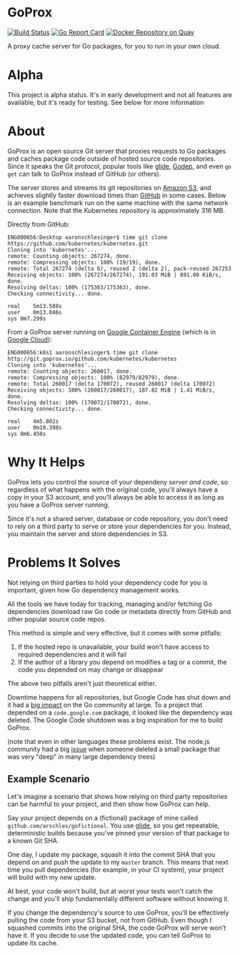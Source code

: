 # GoProx

[![Build Status](https://travis-ci.org/arschles/goprox.svg?branch=master)](https://travis-ci.org/arschles/goprox)
[![Go Report Card](http://goreportcard.com/badge/arschles/goprox)](http://goreportcard.com/report/arschles/goprox)
[![Docker Repository on Quay](https://quay.io/repository/arschles/goprox/status "Docker Repository on Quay")](https://quay.io/repository/arschles/goprox)

A proxy cache server for Go packages, for you to run in your own cloud.

# Alpha
This project is alpha status. It's in early development and not all features are available, but it's ready for testing. See below for more information

# About

GoProx is an open source Git server that proxies requests to Go packages and caches package code outside of hosted source code repositories. Since it speaks the Git protocol, popular tools like [glide](https://github.com/Masterminds/glide), [Godep](https://github.com/tools/godep), and even `go get` can talk to GoProx instead of GitHub (or others).

The server stores and streams its git repositories on [Amazon S3](https://aws.amazon.com/s3/), and achieves slightly faster download times than [GitHub](https://github.com) in some cases. Below is an example benchmark run on the same machine with the same network connection. Note that the Kubernetes repository is approximately 316 MB.

Directly from GitHub:

```console
ENG000656:Desktop aaronschlesinger$ time git clone https://github.com/kubernetes/kubernetes.git
Cloning into 'kubernetes'...
remote: Counting objects: 267274, done.
remote: Compressing objects: 100% (19/19), done.
remote: Total 267274 (delta 6), reused 2 (delta 2), pack-reused 267253
Receiving objects: 100% (267274/267274), 191.03 MiB | 891.00 KiB/s, done.
Resolving deltas: 100% (175363/175363), done.
Checking connectivity... done.

real	5m13.588s
user	0m13.046s
sys	0m7.299s
```

From a GoProx server running on [Google Container Engine](https://cloud.google.com/container-engine/) (which is in [Google Cloud](https://cloud.google.com/)):

```console
ENG000656:k8s1 aaronschlesinger$ time git clone http://git.goprox.io/github.com/kubernetes/kubernetes
Cloning into 'kubernetes'...
remote: Counting objects: 260017, done.
remote: Compressing objects: 100% (82979/82979), done.
remote: Total 260017 (delta 170072), reused 260017 (delta 170072)
Receiving objects: 100% (260017/260017), 187.82 MiB | 1.41 MiB/s, done.
Resolving deltas: 100% (170072/170072), done.
Checking connectivity... done.

real	4m5.802s
user	0m10.398s
sys	0m6.450s
```

# Why It Helps

GoProx lets you control the source of your dependeny _server and code_, so regardless of what happens with the original code, you'll always have a copy in your S3 account, and you'll always be able to access it as long as you have a GoProx server running.

Since it's not a shared server, database or code repository, you don't need to rely on a third party to serve or store your dependencies for you. Instead, you maintain the server and store dependencies in S3.

# Problems It Solves

Not relying on third parties to hold your dependency code for you is important, given how Go dependency management works.

All the tools we have today for tracking, managing and/or fetching Go dependencies download raw Go code or metadata directly from GitHub and other popular source code repos.

This method is simple and very effective, but it comes with some pitfalls:

1. If the hosted repo is unavailable, your build won't have access to required dependencies and it will fail
2. If the author of a library you depend on modifies a tag or a commit, the code you depended on may change or disappear

The above two pitfalls aren't just theoretical either.

Downtime happens for all repositories, but Google Code has shut down and it had a [big impact](https://www.reddit.com/r/golang/comments/42r1j7/codegooglecom_is_down_all_packages_hosted_there/) on the Go community at large. To a project that depended on a `code.google.com` package, it looked like the dependency was deleted. The Google Code shutdown was a big inspiration for me to build GoProx.

(note that even in other languages these problems exist. The node.js community had a big [issue](http://blog.npmjs.org/post/141577284765/kik-left-pad-and-npm) when someone deleted a small package that was very "deep" in many large dependency trees)

## Example Scenario

Let's imagine a scenario that shows how relying on third party repositories can be harmful to your project, and then show how GoProx can help.

Say your project depends on a (fictional) package of mine called `github.com/arschles/gofictional`. You use [glide](https://github.com/Masterminds/glide), so you get repeatable, deterministic builds because you've pinned your version of that package to a known Git SHA.

One day, I update my package, squash it into the commit SHA that you depend on and push the update to my `master` branch. This means that next time you pull dependencies (for example, in your CI system), your project will build with my new update.

At best, your code won't build, but at worst your tests won't catch the change and you'll ship fundamentally different software without knowing it.

If you change the dependency's source to use GoProx, you'll be effectively pulling the code from your S3 bucket, not from GitHub. Even though I squashed commits into the original SHA, the code GoProx will serve won't have it. If you decide to use the updated code, you can tell GoProx to update its cache.

